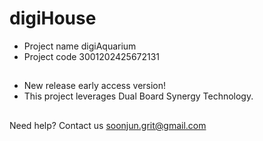 # digiHouse
- Project name digiAquarium  
- Project code 3001202425672131
##
- New release early access version!
- This project leverages Dual Board Synergy Technology.
##
Need help? Contact us soonjun.grit@gmail.com
